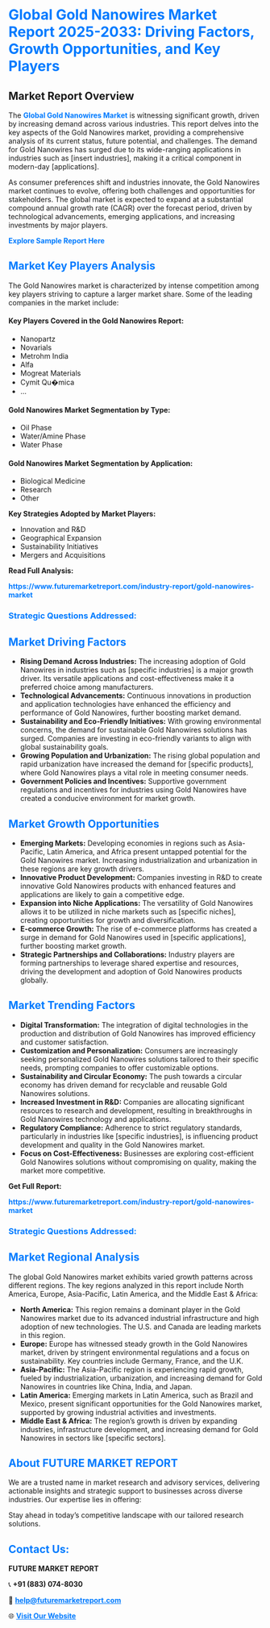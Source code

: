 <h1 style="color: #007BFF;">Global Gold Nanowires Market Report 2025-2033: Driving Factors, Growth Opportunities, and Key Players</h1>

<section id="overview">
<h2>Market Report Overview</h2>
<p>The <a href="https://www.futuremarketreport.com/industry-report/gold-nanowires-market" style="color: #007BFF; text-decoration: none;"><strong>Global Gold Nanowires Market</strong></a> is witnessing significant growth, driven by increasing demand across various industries. This report delves into the key aspects of the Gold Nanowires market, providing a comprehensive analysis of its current status, future potential, and challenges. The demand for Gold Nanowires has surged due to its wide-ranging applications in industries such as [insert industries], making it a critical component in modern-day [applications].</p>
<p>As consumer preferences shift and industries innovate, the Gold Nanowires market continues to evolve, offering both challenges and opportunities for stakeholders. The global market is expected to expand at a substantial compound annual growth rate (CAGR) over the forecast period, driven by technological advancements, emerging applications, and increasing investments by major players.</p>
</section>

<section id="overview">
<p><a href="https://www.futuremarketreport.com/request-sample/reportId=102848" style="color: #007BFF; text-decoration: none;"><strong>Explore Sample Report Here</strong></a></p>
</section>

<section id="key-players">
<h2 style="color: #007BFF;">Market Key Players Analysis</h2>
<p>The Gold Nanowires market is characterized by intense competition among key players striving to capture a larger market share. Some of the leading companies in the market include:</p>
<h4>Key Players Covered in the Gold Nanowires Report:</h4>
<ul><li>Nanopartz</li><li>Novarials</li><li>Metrohm India</li><li>Alfa</li><li>Mogreat Materials</li><li>Cymit Qu�mica</li><li>...</li></ul>
<h4>Gold Nanowires Market Segmentation by Type:</h4>
<ul><li>Oil Phase</li><li>Water/Amine Phase</li><li>Water Phase</li></ul>

<h4>Gold Nanowires Market Segmentation by Application:</h4>
<ul><li>Biological Medicine</li><li>Research</li><li>Other</li></ul>
<p><strong>Key Strategies Adopted by Market Players:</strong></p>
<ul>
<li>Innovation and R&D</li>
<li>Geographical Expansion</li>
<li>Sustainability Initiatives</li>
<li>Mergers and Acquisitions</li>
</ul>
</section>

<section>
<p><strong>Read Full Analysis: </strong></p><a href="https://www.futuremarketreport.com/industry-report/gold-nanowires-market" style="color: #007BFF; text-decoration: none;"><strong>https://www.futuremarketreport.com/industry-report/gold-nanowires-market</strong></a>
<h3 style="color: #007BFF;">Strategic Questions Addressed:</h3>
</section>

<section id="driving-factors">
<h2 style="color: #007BFF;">Market Driving Factors</h2>
<ul>
<li><strong>Rising Demand Across Industries:</strong> The increasing adoption of Gold Nanowires in industries such as [specific industries] is a major growth driver. Its versatile applications and cost-effectiveness make it a preferred choice among manufacturers.</li>
<li><strong>Technological Advancements:</strong> Continuous innovations in production and application technologies have enhanced the efficiency and performance of Gold Nanowires, further boosting market demand.</li>
<li><strong>Sustainability and Eco-Friendly Initiatives:</strong> With growing environmental concerns, the demand for sustainable Gold Nanowires solutions has surged. Companies are investing in eco-friendly variants to align with global sustainability goals.</li>
<li><strong>Growing Population and Urbanization:</strong> The rising global population and rapid urbanization have increased the demand for [specific products], where Gold Nanowires plays a vital role in meeting consumer needs.</li>
<li><strong>Government Policies and Incentives:</strong> Supportive government regulations and incentives for industries using Gold Nanowires have created a conducive environment for market growth.</li>
</ul>
</section>

<section id="growth-opportunities">
<h2 style="color: #007BFF;">Market Growth Opportunities</h2>
<ul>
<li><strong>Emerging Markets:</strong> Developing economies in regions such as Asia-Pacific, Latin America, and Africa present untapped potential for the Gold Nanowires market. Increasing industrialization and urbanization in these regions are key growth drivers.</li>
<li><strong>Innovative Product Development:</strong> Companies investing in R&D to create innovative Gold Nanowires products with enhanced features and applications are likely to gain a competitive edge.</li>
<li><strong>Expansion into Niche Applications:</strong> The versatility of Gold Nanowires allows it to be utilized in niche markets such as [specific niches], creating opportunities for growth and diversification.</li>
<li><strong>E-commerce Growth:</strong> The rise of e-commerce platforms has created a surge in demand for Gold Nanowires used in [specific applications], further boosting market growth.</li>
<li><strong>Strategic Partnerships and Collaborations:</strong> Industry players are forming partnerships to leverage shared expertise and resources, driving the development and adoption of Gold Nanowires products globally.</li>
</ul>
</section>

<section id="trending-factors">
<h2 style="color: #007BFF;">Market Trending Factors</h2>
<ul>
<li><strong>Digital Transformation:</strong> The integration of digital technologies in the production and distribution of Gold Nanowires has improved efficiency and customer satisfaction.</li>
<li><strong>Customization and Personalization:</strong> Consumers are increasingly seeking personalized Gold Nanowires solutions tailored to their specific needs, prompting companies to offer customizable options.</li>
<li><strong>Sustainability and Circular Economy:</strong> The push towards a circular economy has driven demand for recyclable and reusable Gold Nanowires solutions.</li>
<li><strong>Increased Investment in R&D:</strong> Companies are allocating significant resources to research and development, resulting in breakthroughs in Gold Nanowires technology and applications.</li>
<li><strong>Regulatory Compliance:</strong> Adherence to strict regulatory standards, particularly in industries like [specific industries], is influencing product development and quality in the Gold Nanowires market.</li>
<li><strong>Focus on Cost-Effectiveness:</strong> Businesses are exploring cost-efficient Gold Nanowires solutions without compromising on quality, making the market more competitive.</li>
</ul>
</section>

<section>
<p><strong>Get Full Report: </strong></p><a href="https://www.futuremarketreport.com/industry-report/gold-nanowires-market" style="color: #007BFF; text-decoration: none;"><strong>https://www.futuremarketreport.com/industry-report/gold-nanowires-market</strong></a>
<h3 style="color: #007BFF;">Strategic Questions Addressed:</h3>
</section>


<section id="regional-analysis">
<h2 style="color: #007BFF;">Market Regional Analysis</h2>
<p>The global Gold Nanowires market exhibits varied growth patterns across different regions. The key regions analyzed in this report include North America, Europe, Asia-Pacific, Latin America, and the Middle East & Africa:</p>
<ul>
<li><strong>North America:</strong> This region remains a dominant player in the Gold Nanowires market due to its advanced industrial infrastructure and high adoption of new technologies. The U.S. and Canada are leading markets in this region.</li>
<li><strong>Europe:</strong> Europe has witnessed steady growth in the Gold Nanowires market, driven by stringent environmental regulations and a focus on sustainability. Key countries include Germany, France, and the U.K.</li>
<li><strong>Asia-Pacific:</strong> The Asia-Pacific region is experiencing rapid growth, fueled by industrialization, urbanization, and increasing demand for Gold Nanowires in countries like China, India, and Japan.</li>
<li><strong>Latin America:</strong> Emerging markets in Latin America, such as Brazil and Mexico, present significant opportunities for the Gold Nanowires market, supported by growing industrial activities and investments.</li>
<li><strong>Middle East & Africa:</strong> The region’s growth is driven by expanding industries, infrastructure development, and increasing demand for Gold Nanowires in sectors like [specific sectors].</li>
</ul>
</section>

<footer>
<h2 style="color: #007BFF;">About FUTURE MARKET REPORT</h2>
<p>We are a trusted name in market research and advisory services, delivering actionable insights and strategic support to businesses across diverse industries. Our expertise lies in offering:</p>

<p>Stay ahead in today’s competitive landscape with our tailored research solutions.</p>

<h2 style="color: #007BFF;">Contact Us:</h2>
<p><strong>FUTURE MARKET REPORT</strong></p>
<p>📞 <strong>+91 (883) 074-8030</strong></p>
<p>📧 <strong><a href="mailto:help@futuremarketreport.com" style="color: #007BFF;">help@futuremarketreport.com</a></strong></p>
<p>🌐 <strong><a href="https://www.futuremarketreport.com/" style="color: #007BFF;">Visit Our Website</a></strong></p>
</footer>